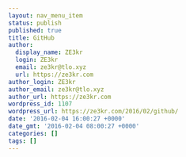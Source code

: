 ```yaml
---
layout: nav_menu_item
status: publish
published: true
title: GitHub
author:
  display_name: ZE3kr
  login: ZE3kr
  email: ze3kr@tlo.xyz
  url: https://ze3kr.com
author_login: ZE3kr
author_email: ze3kr@tlo.xyz
author_url: https://ze3kr.com
wordpress_id: 1107
wordpress_url: https://ze3kr.com/2016/02/github/
date: '2016-02-04 16:00:27 +0000'
date_gmt: '2016-02-04 08:00:27 +0000'
categories: []
tags: []
---
```


